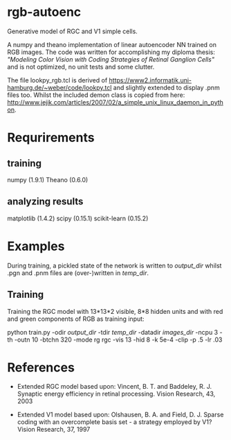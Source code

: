 # rgb-autoenc
Generative model of RGC and V1 simple cells. 

A numpy and theano implementation of linear autoencoder NN trained on RGB images.
The code was written for accomplishing my diploma thesis:
*"Modeling Color Vision with Coding Strategies of Retinal Ganglion Cells"*
and is not optimized, no unit tests and some clutter.

The file lookpy_rgb.tcl is derived of https://www2.informatik.uni-hamburg.de/~weber/code/lookpy.tcl and slightly extended to display .pnm files too.
Whilst the included demon class is copied from here: http://www.jejik.com/articles/2007/02/a_simple_unix_linux_daemon_in_python.


# Requrirements
## training
numpy (1.9.1)
Theano (0.6.0)
## analyzing results
matplotlib (1.4.2)
scipy (0.15.1)
scikit-learn (0.15.2)

# Examples
During training, a pickled state of the network is written to *output_dir* whilst .pgn and .pnm files are (over-)written in *temp_dir*.

## Training
Training the RGC model with 13\*13\*2 visible, 8\*8 hidden units and with red and green components of RGB as training input:

python train.py -odir *output_dir* -tdir *temp_dir* -datadir *images_dir* -ncpu 3 -th -outn 10 -btchn 320 -mode rg    rgc   -vis 13 -hid 8  -k 5e-4 -clip -p .5 -lr .03





# References
* Extended RGC model based upon:
Vincent, B. T. and Baddeley, R. J. 
Synaptic energy efficiency in retinal processing. Vision Research, 43, 2003

* Extended V1 model based upon:
Olshausen, B. A. and Field, D. J. 
Sparse coding with an overcomplete basis set - a strategy employed by V1? Vision Research, 37, 1997


